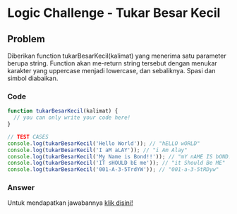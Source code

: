 # Logic Challenge - Tukar Besar Kecil

## Problem
Diberikan function tukarBesarKecil(kalimat) yang menerima satu parameter berupa string. 
Function akan me-return string tersebut dengan menukar karakter yang uppercase menjadi lowercase, dan sebaliknya. 
Spasi dan simbol diabaikan.


### Code

```javascript
function tukarBesarKecil(kalimat) {
  // you can only write your code here!
}

// TEST CASES
console.log(tukarBesarKecil('Hello World')); // "hELLO wORLD"
console.log(tukarBesarKecil('I aM aLAY')); // "i Am Alay"
console.log(tukarBesarKecil('My Name is Bond!!')); // "mY nAME IS bOND!!"
console.log(tukarBesarKecil('IT sHOULD bE me')); // "it Should Be ME"
console.log(tukarBesarKecil('001-A-3-5TrdYW')); // "001-a-3-5tRDyw"
```

### Answer
Untuk mendapatkan jawabannya [klik disini!](answer.js)
